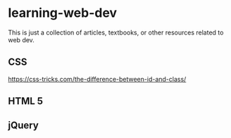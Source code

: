 # learning-web-dev
This is just a collection of articles, textbooks, or other resources related to web dev.

## CSS

https://css-tricks.com/the-difference-between-id-and-class/

## HTML 5

## jQuery
